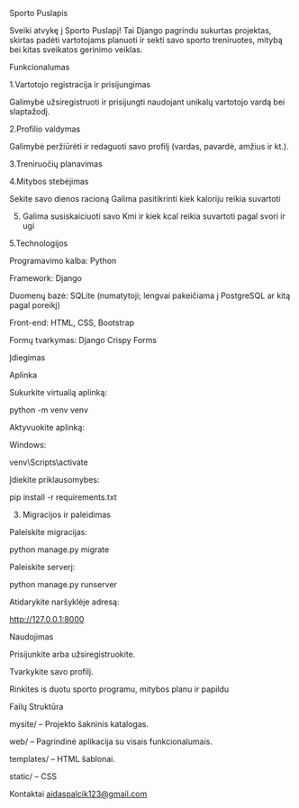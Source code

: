 Sporto Puslapis

Sveiki atvykę į Sporto Puslapį! Tai Django pagrindu sukurtas projektas, skirtas padėti vartotojams planuoti ir sekti savo sporto treniruotes, mitybą bei kitas sveikatos gerinimo veiklas.

Funkcionalumas

1.Vartotojo registracija ir prisijungimas

Galimybė užsiregistruoti ir prisijungti naudojant unikalų vartotojo vardą bei slaptažodį.

2.Profilio valdymas

Galimybė peržiūrėti ir redaguoti savo profilį (vardas, pavardė, amžius ir kt.).

3.Treniruočių planavimas

4.Mitybos stebėjimas

Sekite savo dienos racioną
Galima pasitikrinti kiek kaloriju reikia suvartoti

5. Galima susiskaiciuoti savo Kmi ir kiek kcal reikia suvartoti pagal svori ir ugi


5.Technologijos

Programavimo kalba: Python

Framework: Django

Duomenų bazė: SQLite (numatytoji; lengvai pakeičiama į PostgreSQL ar kitą pagal poreikį)

Front-end: HTML, CSS, Bootstrap

Formų tvarkymas: Django Crispy Forms

Įdiegimas

Aplinka

Sukurkite virtualią aplinką:

python -m venv venv

Aktyvuokite aplinką:

Windows:

venv\Scripts\activate

Įdiekite priklausomybes:

pip install -r requirements.txt

3. Migracijos ir paleidimas

Paleiskite migracijas:

python manage.py migrate

Paleiskite serverį:

python manage.py runserver

Atidarykite naršyklėje adresą:

http://127.0.0.1:8000

Naudojimas

Prisijunkite arba užsiregistruokite.

Tvarkykite savo profilį.

Rinkites is duotu sporto programu, mitybos planu ir papildu

Failų Struktūra

mysite/ – Projekto šakninis katalogas.

web/ – Pagrindinė aplikacija su visais funkcionalumais.

templates/ – HTML šablonai.

static/ – CSS



Kontaktai aidaspalcik123@gmail.com

